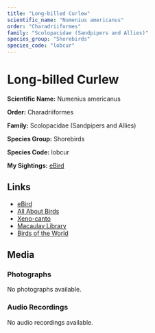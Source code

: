 ```yaml
---
title: "Long-billed Curlew"
scientific_name: "Numenius americanus"
order: "Charadriiformes"
family: "Scolopacidae (Sandpipers and Allies)"
species_group: "Shorebirds"
species_code: "lobcur"
---
```


# Long-billed Curlew

**Scientific Name:** Numenius americanus

**Order:** Charadriiformes

**Family:** Scolopacidae (Sandpipers and Allies)

**Species Group:** Shorebirds

**Species Code:** lobcur

**My Sightings:** [eBird](https://ebird.org/lifelist?r=world&time=life&spp=lobcur)

## Links
* [eBird](https://ebird.org/species/lobcur) 
* [All About Birds](https://www.allaboutbirds.org/guide/lobcur) 
* [Xeno-canto](https://www.xeno-canto.org/species/lobcur) 
* [Macaulay Library](https://search.macaulaylibrary.org/catalog?taxonCode=lobcur&sort=rating_rank_desc)
* [Birds of the World](https://birdsoftheworld.org/bow/species/lobcur)

## Media
### Photographs
No photographs available.

### Audio Recordings
No audio recordings available.
